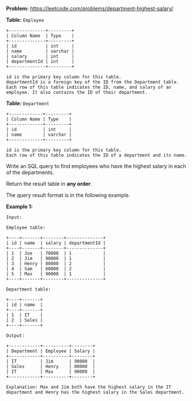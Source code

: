 **Problem:** https://leetcode.com/problems/department-highest-salary/

**Table:** `Employee`

```
+--------------+---------+
| Column Name  | Type    |
+--------------+---------+
| id           | int     |
| name         | varchar |
| salary       | int     |
| departmentId | int     |
+--------------+---------+

id is the primary key column for this table.
departmentId is a foreign key of the ID from the Department table.
Each row of this table indicates the ID, name, and salary of an employee. It also contains the ID of their department.
```

**Table:** `Department`

```
+-------------+---------+
| Column Name | Type    |
+-------------+---------+
| id          | int     |
| name        | varchar |
+-------------+---------+

id is the primary key column for this table.
Each row of this table indicates the ID of a department and its name.
```

Write an SQL query to find employees who have the highest salary in each of the departments.

Return the result table in **any order**.

The query result format is in the following example.

**Example 1:**

```
Input: 

Employee table:

+----+-------+--------+--------------+
| id | name  | salary | departmentId |
+----+-------+--------+--------------+
| 1  | Joe   | 70000  | 1            |
| 2  | Jim   | 90000  | 1            |
| 3  | Henry | 80000  | 2            |
| 4  | Sam   | 60000  | 2            |
| 5  | Max   | 90000  | 1            |
+----+-------+--------+--------------+

Department table:

+----+-------+
| id | name  |
+----+-------+
| 1  | IT    |
| 2  | Sales |
+----+-------+

Output: 

+------------+----------+--------+
| Department | Employee | Salary |
+------------+----------+--------+
| IT         | Jim      | 90000  |
| Sales      | Henry    | 80000  |
| IT         | Max      | 90000  |
+------------+----------+--------+

Explanation: Max and Jim both have the highest salary in the IT department and Henry has the highest salary in the Sales department.
```
